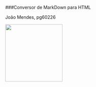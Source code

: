 ###Conversor de MarkDown para HTML

João Mendes, pg60226

<img src="https://github.com/user-attachments/assets/9eab7434-fb2c-43ef-bbc4-4d3f88e145fc" width="180">